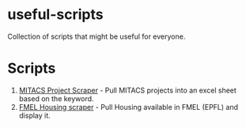 # useful-scripts

Collection of scripts that might be useful for everyone.

# Scripts

1) [MITACS Project Scraper](https://github.com/SRA-VJTI/useful-scripts/blob/main/mitacs-project-scraper.py) - Pull MITACS projects into an excel sheet based on the keyword.
2) [FMEL Housing scraper](https://github.com/SRA-VJTI/useful-scripts/blob/main/fmel-homes-scraper.py) - Pull Housing available in FMEL (EPFL) and display it.